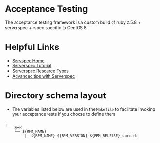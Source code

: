 Acceptance Testing
==================

The acceptance testing framework is a custom build of ruby 2.5.8 + serverspec + rspec specific to CentOS 8

# Helpful Links

* [Servspec Home](https://serverspec.org/)
* [Serverspec Tutorial](https://serverspec.org/tutorial.html)
* [Serverspec Resource Types](https://serverspec.org/resource_types.html)
* [Advanced tips with Serverspec](https://serverspec.org/advanced_tips.html)

# Directory schema layout

* The variables listed below are used in the `Makefile` to facilitate invoking your acceptance tests if you choose
  to define them

```
.
└── spec
    └── ${RPM_NAME}
         |- ${RPM_NAME}-${RPM_VERSION}-${RPM_RELEASE}_spec.rb
```
